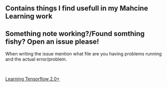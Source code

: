 ## Contains things I find usefull in my Mahcine Learning work

## Something note working?/Found somthing fishy? Open an issue please!

When writing the issue mention what file are you having problems running and the actual error/problem.


</br>

[Learning Tensorflow 2.0+](https://github.com/gmihaila/machine_learning_things/tree/master/learning_tensorflow)
